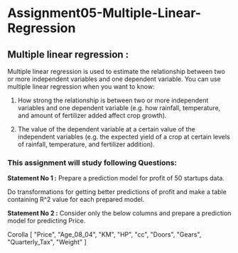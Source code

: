 # Assignment05-Multiple-Linear-Regression

## Multiple linear regression :
Multiple linear regression is used to estimate the relationship between two or more independent variables and one dependent variable. You can use multiple linear regression when you want to know:

1. How strong the relationship is between two or more independent variables and one dependent variable (e.g. how rainfall, temperature, and amount of fertilizer added affect crop growth).

2. The value of the dependent variable at a certain value of the independent variables (e.g. the expected yield of a crop at certain levels of rainfall, temperature, and fertilizer addition).

### This assignment will study following Questions:
**Statement No 1 :** Prepare a prediction model for profit of 50 startups data.<br>

Do transformations for getting better predictions of profit and make a table containing R^2 value for each prepared model.

**Statement No 2 :** Consider only the below columns and prepare a prediction model for predicting Price.

Corolla [ "Price", "Age_08_04", "KM", "HP", "cc", "Doors", "Gears", "Quarterly_Tax", "Weight" ]


